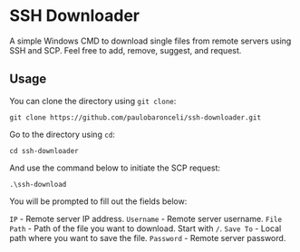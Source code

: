 # SSH Downloader
A simple Windows CMD to download single files from remote servers using SSH and
SCP. Feel free to add, remove, suggest, and request.

## Usage
You can clone the directory using `git clone`:

```shell
git clone https://github.com/paulobaronceli/ssh-downloader.git
```

Go to the directory using `cd`:

```shell
cd ssh-downloader
```

And use the command below to initiate the SCP request:

```shell
.\ssh-download
```

You will be prompted to fill out the fields below:

`IP` - Remote server IP address.
`Username` - Remote server username.
`File Path` - Path of the file you want to download. Start with `/`.
`Save To` - Local path where you want to save the file.
`Password` - Remote server password.
